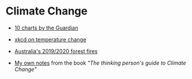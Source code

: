 # Climate Change

- [10 charts by the Guardian](https://www.theguardian.com/environment/2019/sep/20/the-climate-crisis-explained-in-10-charts)
  
- [xkcd on temperature change](http://xkcd.com/1732)

- [Australia's 2019/2020 forest fires](https://arstechnica.com/science/2020/01/whats-causing-australias-devastating-fire-weather/)
  
- [My own notes](../books/reviews/thinking-climate-change.md) from the book *"The thinking person's guide to Climate Change"*
